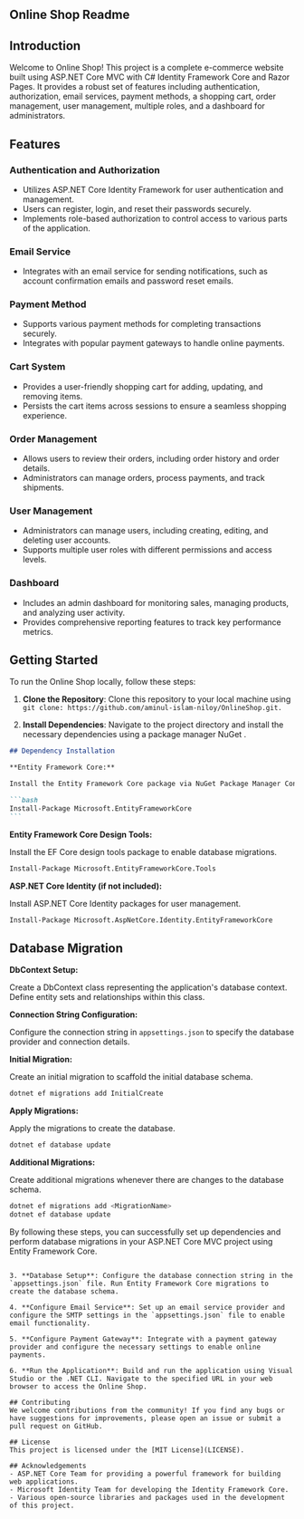## Online Shop Readme

## Introduction

Welcome to Online Shop! This project is a complete e-commerce website built using ASP.NET Core MVC with C# Identity Framework Core and Razor Pages. It provides a robust set of features including authentication, authorization, email services, payment methods, a shopping cart, order management, user management, multiple roles, and a dashboard for administrators.

## Features

### Authentication and Authorization

- Utilizes ASP.NET Core Identity Framework for user authentication and management.
- Users can register, login, and reset their passwords securely.
- Implements role-based authorization to control access to various parts of the application.

### Email Service

- Integrates with an email service for sending notifications, such as account confirmation emails and password reset emails.

### Payment Method

- Supports various payment methods for completing transactions securely.
- Integrates with popular payment gateways to handle online payments.

### Cart System

- Provides a user-friendly shopping cart for adding, updating, and removing items.
- Persists the cart items across sessions to ensure a seamless shopping experience.

### Order Management

- Allows users to review their orders, including order history and order details.
- Administrators can manage orders, process payments, and track shipments.

### User Management

- Administrators can manage users, including creating, editing, and deleting user accounts.
- Supports multiple user roles with different permissions and access levels.

### Dashboard

- Includes an admin dashboard for monitoring sales, managing products, and analyzing user activity.
- Provides comprehensive reporting features to track key performance metrics.

## Getting Started

To run the Online Shop locally, follow these steps:

1. **Clone the Repository**: Clone this repository to your local machine using `git clone: https://github.com/aminul-islam-niloy/OnlineShop.git.`

2. **Install Dependencies**: Navigate to the project directory and install the necessary dependencies using a package manager NuGet .

````markdown
## Dependency Installation

**Entity Framework Core:**

Install the Entity Framework Core package via NuGet Package Manager Console or manage NuGet packages within Visual Studio.

```bash
Install-Package Microsoft.EntityFrameworkCore
```
````

**Entity Framework Core Design Tools:**

Install the EF Core design tools package to enable database migrations.

```bash
Install-Package Microsoft.EntityFrameworkCore.Tools
```

**ASP.NET Core Identity (if not included):**

Install ASP.NET Core Identity packages for user management.

```bash
Install-Package Microsoft.AspNetCore.Identity.EntityFrameworkCore
```

## Database Migration

**DbContext Setup:**

Create a DbContext class representing the application's database context. Define entity sets and relationships within this class.

**Connection String Configuration:**

Configure the connection string in `appsettings.json` to specify the database provider and connection details.

**Initial Migration:**

Create an initial migration to scaffold the initial database schema.

```bash
dotnet ef migrations add InitialCreate
```

**Apply Migrations:**

Apply the migrations to create the database.

```bash
dotnet ef database update
```

**Additional Migrations:**

Create additional migrations whenever there are changes to the database schema.

```bash
dotnet ef migrations add <MigrationName>
dotnet ef database update
```

By following these steps, you can successfully set up dependencies and perform database migrations in your ASP.NET Core MVC project using Entity Framework Core.

```

3. **Database Setup**: Configure the database connection string in the `appsettings.json` file. Run Entity Framework Core migrations to create the database schema.

4. **Configure Email Service**: Set up an email service provider and configure the SMTP settings in the `appsettings.json` file to enable email functionality.

5. **Configure Payment Gateway**: Integrate with a payment gateway provider and configure the necessary settings to enable online payments.

6. **Run the Application**: Build and run the application using Visual Studio or the .NET CLI. Navigate to the specified URL in your web browser to access the Online Shop.

## Contributing
We welcome contributions from the community! If you find any bugs or have suggestions for improvements, please open an issue or submit a pull request on GitHub.

## License
This project is licensed under the [MIT License](LICENSE).

## Acknowledgements
- ASP.NET Core Team for providing a powerful framework for building web applications.
- Microsoft Identity Team for developing the Identity Framework Core.
- Various open-source libraries and packages used in the development of this project.
```
